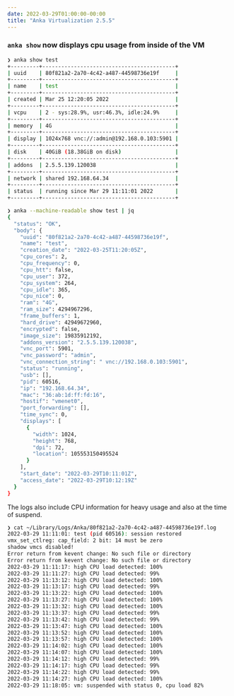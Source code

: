```yaml
---
date: 2022-03-29T01:00:00-00:00
title: "Anka Virtualization 2.5.5"
---
```


### `anka show` now displays cpu usage from inside of the VM

```bash
❯ anka show test
+---------+------------------------------------------+
| uuid    | 80f821a2-2a70-4c42-a487-44598736e19f     |
+---------+------------------------------------------+
| name    | test                                     |
+---------+------------------------------------------+
| created | Mar 25 12:20:05 2022                     |
+---------+------------------------------------------+
| vcpu    | 2 - sys:28.9%, usr:46.3%, idle:24.9%     |
+---------+------------------------------------------+
| memory  | 4G                                       |
+---------+------------------------------------------+
| display | 1024x768 vnc://:admin@192.168.0.103:5901 |
+---------+------------------------------------------+
| disk    | 40GiB (18.38GiB on disk)                 |
+---------+------------------------------------------+
| addons  | 2.5.5.139.120038                         |
+---------+------------------------------------------+
| network | shared 192.168.64.34                     |
+---------+------------------------------------------+
| status  | running since Mar 29 11:11:01 2022       |
+---------+------------------------------------------+
```

```bash
❯ anka --machine-readable show test | jq
{
  "status": "OK",
  "body": {
    "uuid": "80f821a2-2a70-4c42-a487-44598736e19f",
    "name": "test",
    "creation_date": "2022-03-25T11:20:05Z",
    "cpu_cores": 2,
    "cpu_frequency": 0,
    "cpu_htt": false,
    "cpu_user": 372,
    "cpu_system": 264,
    "cpu_idle": 365,
    "cpu_nice": 0,
    "ram": "4G",
    "ram_size": 4294967296,
    "frame_buffers": 1,
    "hard_drive": 42949672960,
    "encrypted": false,
    "image_size": 19835912192,
    "addons_version": "2.5.5.139.120038",
    "vnc_port": 5901,
    "vnc_password": "admin",
    "vnc_connection_string": " vnc://192.168.0.103:5901",
    "status": "running",
    "usb": [],
    "pid": 60516,
    "ip": "192.168.64.34",
    "mac": "36:ab:1d:ff:fd:16",
    "hostif": "vmenet0",
    "port_forwarding": [],
    "time_sync": 0,
    "displays": [
      {
        "width": 1024,
        "height": 768,
        "dpi": 72,
        "location": 105553150495524
      }
    ],
    "start_date": "2022-03-29T10:11:01Z",
    "access_date": "2022-03-29T10:12:19Z"
  }
}
```

The logs also include CPU information for heavy usage and also at the time of suspend.

```bash
❯ cat ~/Library/Logs/Anka/80f821a2-2a70-4c42-a487-44598736e19f.log
2022-03-29 11:11:01: test (pid 60516): session restored
vmx_set_ctlreg: cap_field: 2 bit: 14 must be zero
shadow vmcs disabled!
Error return from kevent change: No such file or directory
Error return from kevent change: No such file or directory
2022-03-29 11:11:17: high CPU load detected: 100%
2022-03-29 11:11:27: high CPU load detected: 99%
2022-03-29 11:13:12: high CPU load detected: 100%
2022-03-29 11:13:17: high CPU load detected: 99%
2022-03-29 11:13:22: high CPU load detected: 100%
2022-03-29 11:13:27: high CPU load detected: 100%
2022-03-29 11:13:32: high CPU load detected: 100%
2022-03-29 11:13:37: high CPU load detected: 99%
2022-03-29 11:13:42: high CPU load detected: 99%
2022-03-29 11:13:47: high CPU load detected: 100%
2022-03-29 11:13:52: high CPU load detected: 100%
2022-03-29 11:13:57: high CPU load detected: 100%
2022-03-29 11:14:02: high CPU load detected: 100%
2022-03-29 11:14:07: high CPU load detected: 100%
2022-03-29 11:14:12: high CPU load detected: 99%
2022-03-29 11:14:17: high CPU load detected: 99%
2022-03-29 11:14:22: high CPU load detected: 99%
2022-03-29 11:14:27: high CPU load detected: 100%
2022-03-29 11:18:05: vm: suspended with status 0, cpu load 82%
```

<!-- ### Ability to separate RO and RW storage locations (**experimental**)

By default, runtime and static images for VMs are stored in `img_lib_dir`. If the disk performance is lacking for this location, you can change `anka config tag_lib_dir` (which includes state .ank files) to target the slower disk and move `img_lib_dir` to a faster disk. Runtime images for VMs are then stored and written to in `img_lib_dir`.

{{< hint warning >}}
Delete all VM templates before making this change and then re-pull them post-change.
{{< /hint >}}

{{< hint warning >}}
Note that VM creation will happen into `img_lib_dir` and might either fill up your disk or use a lot of IO (which can be expensive). We recommend VM creation on a slower machine and then pulling the new VM to the machine where you've configured `tag_lib_dir`.
{{< /hint >}} -->
